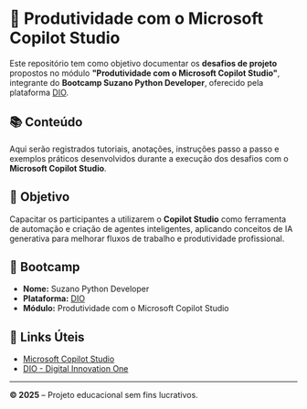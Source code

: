 # 📘 Produtividade com o Microsoft Copilot Studio

Este repositório tem como objetivo documentar os **desafios de projeto** propostos no módulo **"Produtividade com o Microsoft Copilot Studio"**, integrante do **Bootcamp Suzano Python Developer**, oferecido pela plataforma [DIO](https://www.dio.me).

## 📚 Conteúdo

Aqui serão registrados tutoriais, anotações, instruções passo a passo e exemplos práticos desenvolvidos durante a execução dos desafios com o **Microsoft Copilot Studio**.

## 🎯 Objetivo

Capacitar os participantes a utilizarem o **Copilot Studio** como ferramenta de automação e criação de agentes inteligentes, aplicando conceitos de IA generativa para melhorar fluxos de trabalho e produtividade profissional.

## 🚀 Bootcamp

- **Nome:** Suzano Python Developer
- **Plataforma:** [DIO](https://www.dio.me)
- **Módulo:** Produtividade com o Microsoft Copilot Studio

## 📎 Links Úteis

- [Microsoft Copilot Studio](https://copilotstudio.microsoft.com)
- [DIO - Digital Innovation One](https://www.dio.me)

---

**© 2025** – Projeto educacional sem fins lucrativos.

